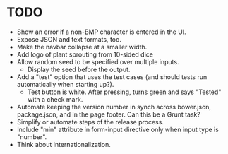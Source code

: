 TODO
====

* Show an error if a non-BMP character is entered in the UI.
* Expose JSON and text formats, too.
* Make the navbar collapse at a smaller width.
* Add logo of plant sprouting from 10-sided dice
* Allow random seed to be specified over multiple inputs.
  - Display the seed before the output.
* Add a "test" option that uses the test cases (and should tests
  run automatically when starting up?).
  - Test button is white.  After pressing, turns green and says "Tested"
    with a check mark.
* Automate keeping the version number in synch across bower.json,
  package.json, and in the page footer.  Can this be a Grunt task?
* Simplify or automate steps of the release process.
* Include "min" attribute in form-input directive only when input
  type is "number".
* Think about internationalization.
